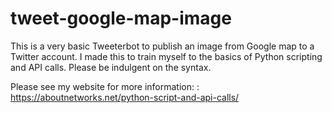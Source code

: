 # tweet-google-map-image
This is a very basic Tweeterbot to publish an image from Google map to a Twitter account.
I made this to train myself to the basics of Python scripting and API calls. Please be indulgent on the syntax.

Please see my website for more information: : https://aboutnetworks.net/python-script-and-api-calls/
